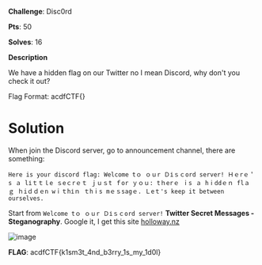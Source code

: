 **Challenge**: Disc0rd

**Pts**: 50

**Solves**: 16

**Description**

We have a hidden flag on our Twitter no I mean Discord, why don't you check it out?

Flag Format: acdfCTF{}


# Solution

When join the Discord server, go to announcement channel, there are something:

    Here is your discord flag: Welcοme tｏ ｏｕr Ｄіｓｃord server! Ｈｅrｅ＇s ａ lіｔｔｌe ｓeｃrｅｔ ｊｕｓt ｆor ｙｏｕ: tｈerｅ ｉs ａ hⅰddｅｎ flａｇ ｈiｄｄｅn wｉｔhіｎ ｔhⅰs mｅｓsagｅ. Ｌeｔ's keep it between ourselves.
    
Start from `Welcοme tｏ ｏｕr Ｄіｓｃord server!` **Twitter Secret Messages - Steganography**. Google it, I get this site [holloway.nz](https://holloway.nz/steg/)

![image](https://github.com/parfaittolefo/Cyberlympics-CTF-Qualif-2023/assets/78282359/bbd04fbe-74db-4368-bc1a-277d6638474f)


**FLAG**: acdfCTF{k1sm3t_4nd_b3rry_1s_my_1d0l}
